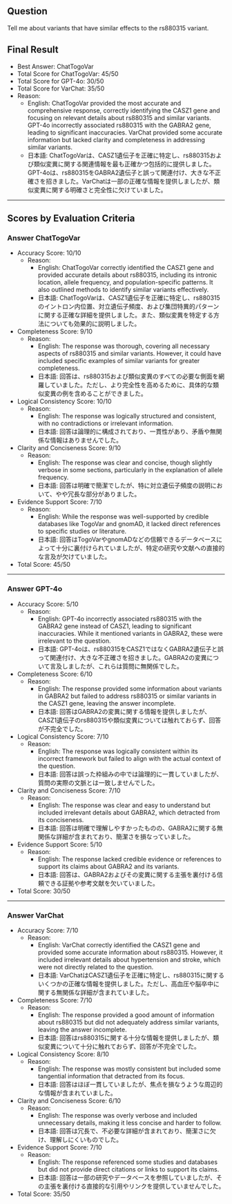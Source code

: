 ## Question

Tell me about variants that have similar effects to the rs880315 variant.

## Final Result

- Best Answer: ChatTogoVar
- Total Score for ChatTogoVar: 45/50
- Total Score for GPT-4o: 30/50
- Total Score for VarChat: 35/50
- Reason:
  - English: ChatTogoVar provided the most accurate and comprehensive response, correctly identifying the CASZ1 gene and focusing on relevant details about rs880315 and similar variants. GPT-4o incorrectly associated rs880315 with the GABRA2 gene, leading to significant inaccuracies. VarChat provided some accurate information but lacked clarity and completeness in addressing similar variants.
  - 日本語: ChatTogoVarは、CASZ1遺伝子を正確に特定し、rs880315および類似変異に関する関連情報を最も正確かつ包括的に提供しました。GPT-4oは、rs880315をGABRA2遺伝子と誤って関連付け、大きな不正確さを招きました。VarChatは一部の正確な情報を提供しましたが、類似変異に関する明確さと完全性に欠けていました。

---

## Scores by Evaluation Criteria

### Answer ChatTogoVar
- Accuracy Score: 10/10
  - Reason: 
    - English: ChatTogoVar correctly identified the CASZ1 gene and provided accurate details about rs880315, including its intronic location, allele frequency, and population-specific patterns. It also outlined methods to identify similar variants effectively.
    - 日本語: ChatTogoVarは、CASZ1遺伝子を正確に特定し、rs880315のイントロン内位置、対立遺伝子頻度、および集団特異的パターンに関する正確な詳細を提供しました。また、類似変異を特定する方法についても効果的に説明しました。
- Completeness Score: 9/10
  - Reason: 
    - English: The response was thorough, covering all necessary aspects of rs880315 and similar variants. However, it could have included specific examples of similar variants for greater completeness.
    - 日本語: 回答は、rs880315および類似変異のすべての必要な側面を網羅していました。ただし、より完全性を高めるために、具体的な類似変異の例を含めることができました。
- Logical Consistency Score: 10/10
  - Reason: 
    - English: The response was logically structured and consistent, with no contradictions or irrelevant information.
    - 日本語: 回答は論理的に構成されており、一貫性があり、矛盾や無関係な情報はありませんでした。
- Clarity and Conciseness Score: 9/10
  - Reason: 
    - English: The response was clear and concise, though slightly verbose in some sections, particularly in the explanation of allele frequency.
    - 日本語: 回答は明確で簡潔でしたが、特に対立遺伝子頻度の説明において、やや冗長な部分がありました。
- Evidence Support Score: 7/10
  - Reason: 
    - English: While the response was well-supported by credible databases like TogoVar and gnomAD, it lacked direct references to specific studies or literature.
    - 日本語: 回答はTogoVarやgnomADなどの信頼できるデータベースによって十分に裏付けられていましたが、特定の研究や文献への直接的な言及が欠けていました。
- Total Score: 45/50

---

### Answer GPT-4o
- Accuracy Score: 5/10
  - Reason: 
    - English: GPT-4o incorrectly associated rs880315 with the GABRA2 gene instead of CASZ1, leading to significant inaccuracies. While it mentioned variants in GABRA2, these were irrelevant to the question.
    - 日本語: GPT-4oは、rs880315をCASZ1ではなくGABRA2遺伝子と誤って関連付け、大きな不正確さを招きました。GABRA2の変異について言及しましたが、これらは質問に無関係でした。
- Completeness Score: 6/10
  - Reason: 
    - English: The response provided some information about variants in GABRA2 but failed to address rs880315 or similar variants in the CASZ1 gene, leaving the answer incomplete.
    - 日本語: 回答はGABRA2の変異に関する情報を提供しましたが、CASZ1遺伝子のrs880315や類似変異については触れておらず、回答が不完全でした。
- Logical Consistency Score: 7/10
  - Reason: 
    - English: The response was logically consistent within its incorrect framework but failed to align with the actual context of the question.
    - 日本語: 回答は誤った枠組みの中では論理的に一貫していましたが、質問の実際の文脈とは一致しませんでした。
- Clarity and Conciseness Score: 7/10
  - Reason: 
    - English: The response was clear and easy to understand but included irrelevant details about GABRA2, which detracted from its conciseness.
    - 日本語: 回答は明確で理解しやすかったものの、GABRA2に関する無関係な詳細が含まれており、簡潔さを損なっていました。
- Evidence Support Score: 5/10
  - Reason: 
    - English: The response lacked credible evidence or references to support its claims about GABRA2 and its variants.
    - 日本語: 回答は、GABRA2およびその変異に関する主張を裏付ける信頼できる証拠や参考文献を欠いていました。
- Total Score: 30/50

---

### Answer VarChat
- Accuracy Score: 7/10
  - Reason: 
    - English: VarChat correctly identified the CASZ1 gene and provided some accurate information about rs880315. However, it included irrelevant details about hypertension and stroke, which were not directly related to the question.
    - 日本語: VarChatはCASZ1遺伝子を正確に特定し、rs880315に関するいくつかの正確な情報を提供しました。ただし、高血圧や脳卒中に関する無関係な詳細が含まれていました。
- Completeness Score: 7/10
  - Reason: 
    - English: The response provided a good amount of information about rs880315 but did not adequately address similar variants, leaving the answer incomplete.
    - 日本語: 回答はrs880315に関する十分な情報を提供しましたが、類似変異について十分に触れておらず、回答が不完全でした。
- Logical Consistency Score: 8/10
  - Reason: 
    - English: The response was mostly consistent but included some tangential information that detracted from its focus.
    - 日本語: 回答はほぼ一貫していましたが、焦点を損なうような周辺的な情報が含まれていました。
- Clarity and Conciseness Score: 6/10
  - Reason: 
    - English: The response was overly verbose and included unnecessary details, making it less concise and harder to follow.
    - 日本語: 回答は冗長で、不必要な詳細が含まれており、簡潔さに欠け、理解しにくいものでした。
- Evidence Support Score: 7/10
  - Reason: 
    - English: The response referenced some studies and databases but did not provide direct citations or links to support its claims.
    - 日本語: 回答は一部の研究やデータベースを参照していましたが、その主張を裏付ける直接的な引用やリンクを提供していませんでした。
- Total Score: 35/50
